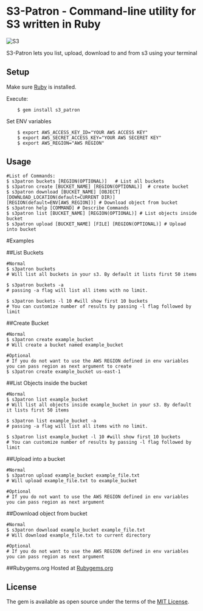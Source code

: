 # S3-Patron - Command-line utility for S3 written in Ruby
![S3](https://cdn.foliovision.com/images/edd/2016/05/amazon-s3-icon1.png)

S3-Patron lets you list, upload, download to and from s3 using your terminal


## Setup
Make sure [Ruby](https://www.ruby-lang.org/en/documentation/installation/) is installed.

Execute:
```
    $ gem install s3_patron
```

Set ENV variables

```
    $ export AWS_ACCESS_KEY_ID="YOUR AWS ACCESS KEY"
    $ export AWS_SECRET_ACCESS_KEY="YOUR AWS SECERET KEY"
    $ export AWS_REGION="AWS REGION"
```

## Usage

```shell
#List of Commands:
$ s3patron buckets [REGION(OPTIONAL)]   # List all buckets
$ s3patron create [BUCKET_NAME] [REGION(OPTIONAL)]  # create bucket
$ s3patron download [BUCKET_NAME] [OBJECT] [DOWNLOAD_LOCATION(default=CURRENT DIR)] [REGION(default=ENV[AWS_REGION])] # Download object from bucket
$ s3patron help [COMMAND] # Describe Commands
$ s3patron list [BUCKET_NAME] [REGION(OPTIONAL)] # List objects inside bucket
$ s3patron upload [BUCKET_NAME] [FILE] [REGION(OPTIONAL)] # Upload into bucket

```

#Examples

##List Buckets

```shell
#Normal
$ s3patron buckets
# Will list all buckets in your s3. By default it lists first 50 items

$ s3patron buckets -a
# passing -a flag will list all items with no limit.

$ s3patron buckets -l 10 #will show first 10 buckets
# You can customize number of results by passing -l flag followed by limit
```

##Create Bucket

```shell
#Normal
$ s3patron create example_bucket
# Will create a bucket named example_bucket

#Optional
# If you do not want to use the AWS REGION defined in env variables you can pass region as next argument to create
$ s3patron create example_bucket us-east-1
```

##List Objects inside the bucket

```shell
#Normal
$ s3patron list example_bucket
# Will list all objects inside example_bucket in your s3. By default it lists first 50 items

$ s3patron list example_bucket -a
# passing -a flag will list all items with no limit.

$ s3patron list example_bucket -l 10 #will show first 10 buckets
# You can customize number of results by passing -l flag followed by limit
```

##Upload into a bucket
```shell
#Normal
$ s3patron upload example_bucket example_file.txt
# Will upload example_file.txt to example_bucket

#Optional
# If you do not want to use the AWS REGION defined in env variables you can pass region as next argument
```

##Download object from bucket
```shell
#Normal
$ s3patron download example_bucket example_file.txt
# Will download example_file.txt to current directory

#Optional
# If you do not want to use the AWS REGION defined in env variables you can pass region as next argument
```



##Rubygems.org
Hosted at [Rubygems.org](https://rubygems.org/gems/s3_patron)

## License

The gem is available as open source under the terms of the [MIT License](http://opensource.org/licenses/MIT).
